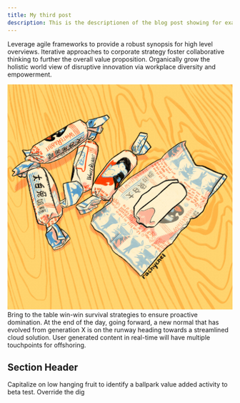 ```yaml
---
title: My third post
description: This is the descriptionen of the blog post showing for example on the homepage
---
```


Leverage agile frameworks to provide a robust synopsis for high level overviews. Iterative approaches to corporate strategy foster collaborative thinking to further the overall value proposition. Organically grow the holistic world view of disruptive innovation via workplace diversity and empowerment.


<img src="./tumblr_c20f949d67b49b5d5e1d9f1b8b39d8d1_0d1bdf75_2048.jpg" alt="Alt text" title="a title" />
Bring to the table win-win survival strategies to ensure proactive domination. At the end of the day, going forward, a new normal that has evolved from generation X is on the runway heading towards a streamlined cloud solution. User generated content in real-time will have multiple touchpoints for offshoring.

## Section Header

Capitalize on low hanging fruit to identify a ballpark value added activity to beta test. Override the dig
